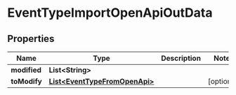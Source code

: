

# EventTypeImportOpenApiOutData


## Properties

Name | Type | Description | Notes
------------ | ------------- | ------------- | -------------
**modified** | **List&lt;String&gt;** |  | 
**toModify** | [**List&lt;EventTypeFromOpenApi&gt;**](EventTypeFromOpenApi.md) |  |  [optional]



